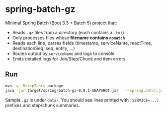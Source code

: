 # spring-batch-gz

Minimal Spring Batch (Boot 3.3 + Batch 5) project that:
- Reads `.gz` files from a directory (each contains a `.txt`)
- Only processes files whose **filename contains `nomatch`**
- Reads each line, parses fields (timestamp, serviceName, reactTime, destinationSeq, seq, entity, ...)
- Routes output by `serviceName` and logs to console
- Emits detailed logs for Job/Step/Chunk and item errors

## Run

```bash
mvn -q -DskipTests package
java -jar target/spring-batch-gz-0.0.1-SNAPSHOT.jar   --spring.batch.job.name=importJob   --app.inputDir=file:./data   --app.glob=**/*.gz   --app.filenameMustContain=nomatch   --app.chunkSize=500
```

Sample `.gz` is under `data/`. You should see lines printed with `[SERVICE=...]` prefixes and step/chunk summaries.
